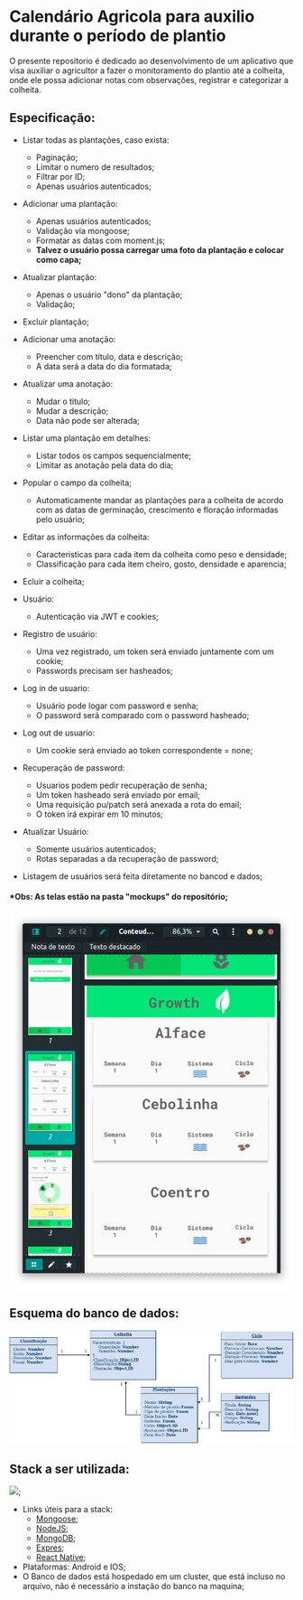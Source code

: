 # Calendário Agricola para auxilio durante o período de plantio
O presente repositorio é dedicado ao desenvolvimento de um aplicativo que visa
auxiliar o agricultor a fazer o monitoramento do plantio até a colheita, onde ele
possa adicionar notas com observações, registrar e categorizar a colheita.

## Especificação: 

- Listar todas as plantações, caso exista:
    - Paginação;
    - Limitar o numero de resultados;
    - Filtrar por ID;
    - Apenas usuários autenticados;
- Adicionar uma plantação:
    - Apenas usuários autenticados;
    - Validação via mongoose;
    - Formatar as datas com moment.js;
    - **Talvez o usuário possa carregar uma foto da plantação e colocar como capa;**
- Atualizar plantação: 
    - Apenas o usuário "dono" da plantação;
    - Validação;
- Excluir plantação;
- Adicionar uma anotação:
    - Preencher com título, data e descrição;
    - A data será a data do dia formatada;
- Atualizar uma anotação:
    - Mudar o titulo;
    - Mudar a descrição;
    - Data não pode ser alterada;
- Listar uma plantação em detalhes:
    - Listar todos os campos sequencialmente;
    - Limitar as anotação pela data do dia;
- Popular o campo da colheita;
    - Automaticamente mandar as plantações para a colheita de acordo com as 
    datas de germinação, crescimento e floração informadas pelo usuário;
- Editar as informações da colheita: 
    - Caracteristicas para cada item da colheita como peso e densidade;
    - Classificação para cada item cheiro, gosto, densidade e aparencia;
- Ecluir a colheita;

- Usuário:
    - Autenticação via JWT e cookies;
- Registro de usuário:
    - Uma vez registrado, um token será enviado juntamente com um cookie;
    - Passwords precisam ser hasheados;
- Log in de usuario:
    - Usuário pode logar com password e senha;
    - O password será comparado com o password hasheado;
- Log out de usuario:
    - Um cookie será enviado ao token correspondente = none;
- Recuperação de password:
    - Usuarios podem pedir recuperação de senha;
    - Um token hasheado será enviado por email;
    - Uma requisição pu/patch será anexada a rota do email;
    - O token irá expirar em 10 minutos;
- Atualizar Usuário:
    - Somente usuários autenticados;
    - Rotas separadas a da recuperação de password;
- Listagem de usuários será feita diretamente no bancod e dados;
#### **\*Obs: As telas estão na pasta "mockups" do repositório;**


![Em construcao](mockups/mockup.png)



## Esquema do banco de dados:

![](modelo_relacional/Diagrama-UML-Projeto.jpg)

## Stack a ser utilizada:
![](https://miro.medium.com/max/680/1*s3lCEFnq4RyAKeeYnhTkVw.jpeg);

- Links úteis para a stack:
    - [Mongoose](https://mongoosejs.com/);
    - [NodeJS](https://nodejs.org/en/);
    - [MongoDB](https://nodejs.org/en/);
    - [Expres](https://expressjs.com/pt-br/);
    - [React Native](https://facebook.github.io/react-native/);
- Plataformas: Android e IOS;
- O Banco de dados está hospedado em um cluster, que está incluso no arquivo,
não é necessário a instação do banco na maquina;